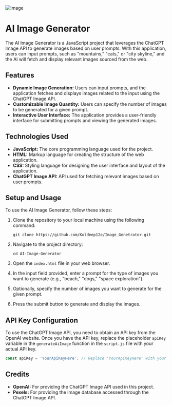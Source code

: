 
![image](https://github.com/Kuldeep12e/Image_Genetrator/assets/109398194/7e5fd3e1-da41-4da2-b54f-77f16c45d7ae)



# AI Image Generator

The AI Image Generator is a JavaScript project that leverages the ChatGPT Image API to generate images based on user prompts. With this application, users can input prompts, such as "mountains," "cats," or "city skyline," and the AI will fetch and display relevant images sourced from the web.

## Features

- **Dynamic Image Generation:** Users can input prompts, and the application fetches and displays images related to the input using the ChatGPT Image API.
- **Customizable Image Quantity:** Users can specify the number of images to be generated for a given prompt.
- **Interactive User Interface:** The application provides a user-friendly interface for submitting prompts and viewing the generated images.

## Technologies Used

- **JavaScript:** The core programming language used for the project.
- **HTML:** Markup language for creating the structure of the web application.
- **CSS:** Styling language for designing the user interface and layout of the application.
- **ChatGPT Image API:** API used for fetching relevant images based on user prompts.

## Setup and Usage

To use the AI Image Generator, follow these steps:

1. Clone the repository to your local machine using the following command:
   ```
   git clone https://github.com/Kuldeep12e/Image_Genetrator.git
   ```

2. Navigate to the project directory:
   ```
   cd AI-Image-Generator
   ```

3. Open the `index.html` file in your web browser.

4. In the input field provided, enter a prompt for the type of images you want to generate (e.g., "beach," "dogs," "space exploration").

5. Optionally, specify the number of images you want to generate for the given prompt.

6. Press the submit button to generate and display the images.

## API Key Configuration

To use the ChatGPT Image API, you need to obtain an API key from the OpenAI website. Once you have the API key, replace the placeholder `apiKey` variable in the `generateAiImage` function in the `script.js` file with your actual API key.

```javascript
const apiKey = 'YourApiKeyHere'; // Replace 'YourApiKeyHere' with your actual API key
```

## Credits

- **OpenAI:** For providing the ChatGPT Image API used in this project.
- **Pexels:** For providing the image database accessed through the ChatGPT Image API.







